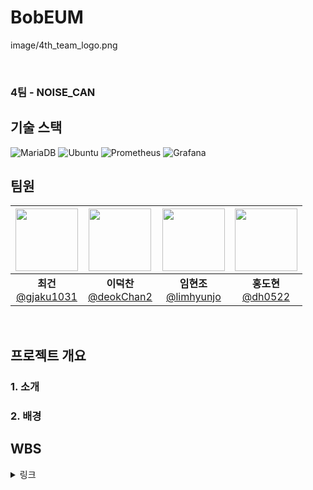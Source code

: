 # BobEUM

image/4th_team_logo.png

&nbsp;

### 4팀 - NOISE_CAN

## 기술 스택
![MariaDB](https://img.shields.io/badge/MariaDB-003545?style=for-the-badge&logo=mariadb&logoColor=white)
![Ubuntu](https://img.shields.io/badge/ubuntu-E95420?style=for-the-badge&logo=ubuntu&logoColor=FFFFFF)
![Prometheus](https://img.shields.io/badge/Prometheus-E6522C?style=for-the-badge&logo=Prometheus&logoColor=white)
![Grafana](https://img.shields.io/badge/grafana-%23F46800.svg?style=for-the-badge&logo=grafana&logoColor=white)
## 팀원
<div>

|   <img src="images/bibim.png" width="100" height="100"/>   |   <img src="images/tteok.png" width="100" height="100"/>   | <img src="images/icecream.png" width="100" height="100"/>  |  <img src="images/sushi.png" width="100" height="100"/>  |
| :--------------------------------------------------------: | :--------------------------------------------------------: | :--------------------------------------------------------: | :------------------------------------------------------: |
|  **최건**<br/>[@gjaku1031](https://github.com/gjaku1031) |  **이덕찬**<br/>[@deokChan2](https://github.com/deokChan2) |  **임현조**<br/>[@limhyunjo](https://github.com/limhyunjo) |  **홍도현**<br/>[@dh0522](https://github.com/dh0522) |

</div>
<br>

## 프로젝트 개요

### 1. 소개


### 2. 배경

## WBS

<details>

<summary>링크</summary>
WBS 4조.pdf

</detail>

## 요구사항 명세서

<details>
<summary>링크</summary>
요구사항 명세서.pdf
</detail>

## SQL 성능 개선
s

